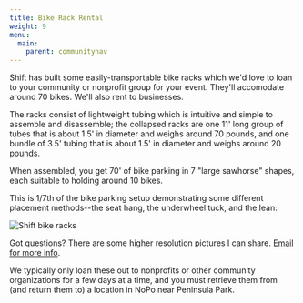 ```yaml
---
title: Bike Rack Rental
weight: 9
menu:
  main:
    parent: communitynav
---
```


Shift has built some easily-transportable bike racks which we'd love to loan to your community or nonprofit group for your event.  They'll accomodate around 70 bikes.  We'll also rent to businesses.

The racks consist of lightweight tubing which is intuitive and simple to assemble and disassemble; the collapsed racks are one 11' long group of tubes that is about 1.5' in diameter and weighs around 70 pounds, and one bundle of 3.5' tubing that is about 1.5' in diameter and weighs around 20 pounds.

When assembled, you get 70' of bike parking in 7 "large sawhorse" shapes, each suitable to holding around 10 bikes.

This is 1/7th of the bike parking setup demonstrating some different placement methods--the seat hang, the underwheel tuck, and the lean: 

![Shift bike racks](/images/bikeracks.jpg)

Got questions? There are some higher resolution pictures I can share.  [Email for more info](mailto:bikeracks@bikeslist.org).

We typically only loan these out to nonprofits or other community organizations for a few days at a time, and you must retrieve them from (and return them to) a location in NoPo near Peninsula Park.
